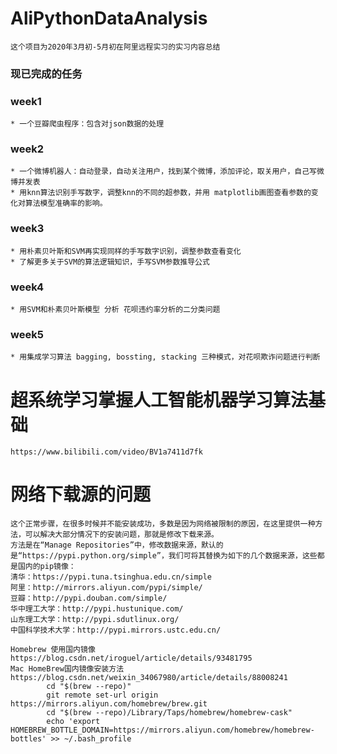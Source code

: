 # AliPythonDataAnalysis
    这个项目为2020年3月初-5月初在阿里远程实习的实习内容总结
    
### 现已完成的任务
  
### week1
    * 一个豆瓣爬虫程序：包含对json数据的处理
  
### week2
    * 一个微博机器人：自动登录，自动关注用户，找到某个微博，添加评论，取关用户，自己写微博并发表
    * 用knn算法识别手写数字，调整knn的不同的超参数，并用 matplotlib画图查看参数的变化对算法模型准确率的影响。

### week3
    * 用朴素贝叶斯和SVM再实现同样的手写数字识别，调整参数查看变化
    * 了解更多关于SVM的算法逻辑知识，手写SVM参数推导公式
    
### week4
    * 用SVM和朴素贝叶斯模型 分析 花呗违约率分析的二分类问题

### week5
    * 用集成学习算法 bagging, bossting, stacking 三种模式，对花呗欺诈问题进行判断

# 超系统学习掌握人工智能机器学习算法基础
    https://www.bilibili.com/video/BV1a7411d7fk

# 网络下载源的问题
    这个正常步骤，在很多时候并不能安装成功，多数是因为网络被限制的原因，在这里提供一种方法，可以解决大部分情况下的安装问题，那就是修改下载来源。
    方法是在“Manage Repositories”中，修改数据来源，默认的是“https://pypi.python.org/simple”，我们可将其替换为如下的几个数据来源，这些都是国内的pip镜像：
    清华：https://pypi.tuna.tsinghua.edu.cn/simple
    阿里：http://mirrors.aliyun.com/pypi/simple/
    豆瓣：http://pypi.douban.com/simple/
    华中理工大学：http://pypi.hustunique.com/
    山东理工大学：http://pypi.sdutlinux.org/
    中国科学技术大学：http://pypi.mirrors.ustc.edu.cn/
    
    Homebrew 使用国内镜像 https://blog.csdn.net/iroguel/article/details/93481795
    Mac HomeBrew国内镜像安装方法    https://blog.csdn.net/weixin_34067980/article/details/88008241
            cd "$(brew --repo)"
            git remote set-url origin https://mirrors.aliyun.com/homebrew/brew.git
            cd "$(brew --repo)/Library/Taps/homebrew/homebrew-cask"
            echo 'export HOMEBREW_BOTTLE_DOMAIN=https://mirrors.aliyun.com/homebrew/homebrew-bottles' >> ~/.bash_profile
    

